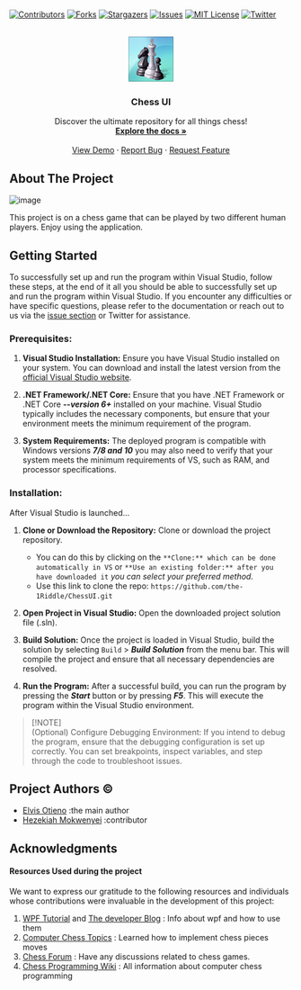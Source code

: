 <br>

[![Contributors][contributors-shield]][contributors-url]
[![Forks][forks-shield]][forks-url]
[![Stargazers][stars-shield]][stars-url]
[![Issues][issues-shield]][issues-url]
[![MIT License][license-shield]][license-url]
[![Twitter][twitter-shield]][twitter-url]



<br>

<div align="center">
  <a href="https://github.com/the-1Riddle/ChessUI">
    <img src="chessGui/src/ChessMCE.png" alt="Logo" width="80" height="80">
  </a>
  <a href="https://github.com/the-1Riddle/ChessUI">
  </a>

  <h3 align="center">Chess UI</h3>

  <p align="center">
    Discover the ultimate repository for all things chess!
    <br />
    <a href="https://github.com/the-1Riddle/ChessUI"><strong>Explore the docs »</strong></a>
    <br />
    <br />
    <a href="https://github.com/the-1Riddle/ChessUI">View Demo</a>
    ·
    <a href="https://github.com/the-1Riddle/ChessUI/issues">Report Bug</a>
    ·
    <a href="https://github.com/the-1Riddle/ChessUI/discussions">Request Feature</a>
  </p>
</div>

## About The Project

![image](https://github.com/the-1Riddle/ChessUI/assets/154701770/ccd9502c-9061-495e-aa7d-7468f2f65f8a)

This project is on a chess game that can be played by two different human players. Enjoy using the application.

## Getting Started

To successfully set up and run the program within Visual Studio, follow these steps, at the end of it all you should be able to successfully set up and run the program within Visual Studio. If you encounter any difficulties or have specific questions, please refer to the documentation or reach out to us via the [issue section](https://github.com/the-1Riddle/ChessUI/issues) or Twitter for assistance.

### Prerequisites:

1. **Visual Studio Installation:** Ensure you have Visual Studio installed on your system. You can download and install the latest version from the [official Visual Studio website](https://learn.microsoft.com/en-us/visualstudio/install/install-visual-studio?view=vs-2022).

2. **.NET Framework/.NET Core:** Ensure that you have .NET Framework or .NET Core ***--version 6+*** installed on your machine. Visual Studio typically includes the necessary components, but ensure that your environment meets the minimum requirement of the program.

3. **System Requirements:** The deployed program is compatible with Windows versions ***7/8 and 10*** you may also need to verify that your system meets the minimum requirements of VS, such as RAM, and processor specifications.

### Installation:
After Visual Studio is launched...

1. **Clone or Download the Repository:** Clone or download the project repository.
     - You can do this by clicking on the `**Clone:** which can be done automatically in VS` or `**Use an existing folder:** after you have downloaded it` *you can select your preferred method.*
     - Use this link to clone the repo:
   ```https://github.com/the-1Riddle/ChessUI.git```

2. **Open Project in Visual Studio:** Open the downloaded project solution file (.sln).

3. **Build Solution:** Once the project is loaded in Visual Studio, build the solution by selecting `Build` > ***Build Solution*** from the menu bar. This will compile the project and ensure that all necessary dependencies are resolved.

4. **Run the Program:** After a successful build, you can run the program by pressing the ***Start*** button or by pressing ***F5***. This will execute the program within the Visual Studio environment.

> [!NOTE]\
> (Optional) Configure Debugging Environment: If you intend to debug the program, ensure that the debugging configuration is set up correctly. You can set breakpoints, inspect variables, and step through the code to troubleshoot issues.

## Project Authors :copyright:

- [Elvis Otieno](https://github.com/the1Riddle) :the main author
- [Hezekiah Mokwenyei](https://github.com/Hezethegamer) :contributor

## Acknowledgments

#### Resources Used during the project

   We want to express our gratitude to the following resources and individuals whose contributions were invaluable in the development of this project:

1. [WPF Tutorial](https://www.youtube.com/watch?v=aB9Tgw2JZZI&list=PLih2KERbY1HHOOJ2C6FOrVXIwg4AZ-hk1&index=1) and [The developer Blog](https://thedeveloperblog.com/) : Info about wpf and how to use them
2. [Computer Chess Topics](https://web.archive.org/web/20071026090003/http://www.brucemo.com/compchess/programming/index.htm) : Learned how to implement chess pieces moves
3. [Chess Forum](https://talkchess.com/forum3/index.php) : Have any discussions related to chess games.
4. [Chess Programming Wiki](https://www.chessprogramming.org/Main_Page) : All information about computer chess programming

[contributors-shield]: https://img.shields.io/github/contributors/the-1Riddle/ChessUI.svg?style=for-the-badge
[contributors-url]: https://github.com/the-1Riddle/ChessUI/graphs/contributors
[forks-shield]: https://img.shields.io/github/forks/the-1Riddle/ChessUI.svg?style=for-the-badge
[forks-url]: https://github.com/the-1Riddle/ChessUI/network/members
[stars-shield]: https://img.shields.io/github/stars/the-1Riddle/ChessUI.svg?style=for-the-badge
[stars-url]: https://github.com/the-1Riddle/ChessUIb/stargazers
[issues-shield]: https://img.shields.io/github/issues/the-1Riddle/ChessUI.svg?style=for-the-badge
[issues-url]: https://github.com/the-1Riddle/ChessUI/issues
[license-shield]: https://img.shields.io/github/license/the-1Riddle/ChessUI.svg?style=for-the-badge
[license-url]: https://github.com/the-1Riddle/ChessUI/blob/master/LICENSE.txt
[twitter-shield]: https://img.shields.io/badge/-Twitter-black.svg?style=for-the-badge&logo=twitter&colorB=555
[twitter-url]: https://twitter.com/rezz_code
